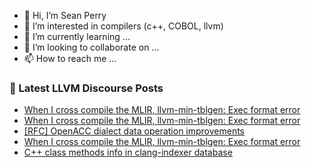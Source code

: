 - 👋 Hi, I’m Sean Perry
- 👀 I’m interested in compilers (c++, COBOL, llvm)
- 🌱 I’m currently learning ...
- 💞️ I’m looking to collaborate on ...
- 📫 How to reach me ...

<!---
s66perry/s66perry is a ✨ special ✨ repository because its `README.md` (this file) appears on your GitHub profile.
You can click the Preview link to take a look at your changes.
--->
### 📕 Latest LLVM Discourse Posts

<!-- DISCOURSE-LLVM:START -->
- [When I cross compile the MLIR, llvm-min-tblgen: Exec format error](https://discourse.llvm.org/t/when-i-cross-compile-the-mlir-llvm-min-tblgen-exec-format-error/70762#post_5)
- [When I cross compile the MLIR, llvm-min-tblgen: Exec format error](https://discourse.llvm.org/t/when-i-cross-compile-the-mlir-llvm-min-tblgen-exec-format-error/70762#post_4)
- [[RFC] OpenACC dialect data operation improvements](https://discourse.llvm.org/t/rfc-openacc-dialect-data-operation-improvements/69825#post_4)
- [When I cross compile the MLIR, llvm-min-tblgen: Exec format error](https://discourse.llvm.org/t/when-i-cross-compile-the-mlir-llvm-min-tblgen-exec-format-error/70762#post_3)
- [C++ class methods info in clang-indexer database](https://discourse.llvm.org/t/c-class-methods-info-in-clang-indexer-database/70764#post_3)
<!-- DISCOURSE-LLVM:END -->
